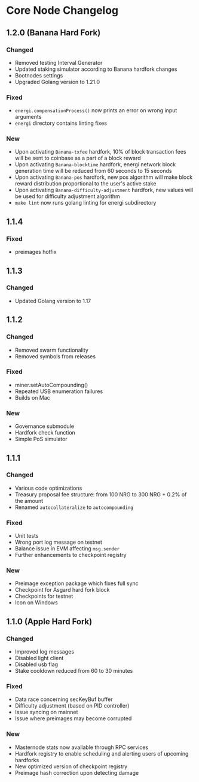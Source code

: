 # Core Node Changelog

## 1.2.0 (Banana Hard Fork)

### Changed
- Removed testing Interval Generator
- Updated staking simulator according to Banana hardfork changes
- Bootnodes settings
- Upgraded Golang version to 1.21.0

### Fixed
- `energi.compensationProcess()` now prints an error on wrong input arguments
- `energi` directory contains linting fixes

### New
- Upon activating `Banana-txfee` hardfork, 10% of block transaction fees will be sent to coinbase as a part of a block reward
- Upon activating `Banana-blocktime` hardfork, energi network block generation time will be reduced from 60 seconds to 15 seconds
- Upon activating `Banana-pos` hardfork, new pos algorithm will make block reward distribution proportional to the user's active stake
- Upon activating `Banana-difficulty-adjustment` hardfork, new values will be used for difficulty adjustment algorithm
- `make lint` now runs golang linting for energi subdirectory

## 1.1.4

### Fixed
- preimages hotfix

## 1.1.3

### Changed
- Updated Golang version to 1.17

## 1.1.2

### Changed
- Removed swarm functionality
- Removed symbols from releases

### Fixed
- miner.setAutoCompounding()
- Repeated USB enumeration failures
- Builds on Mac

### New
- Governance submodule
- Hardfork check function
- Simple PoS simulator

## 1.1.1

### Changed
- Various code optimizations
- Treasury proposal fee structure: from 100 NRG to 300 NRG + 0.2% of the amount
- Renamed `autocollateralize` to `autocompounding`

### Fixed
- Unit tests
- Wrong port log message on testnet
- Balance issue in EVM affecting `msg.sender`
- Further enhancements to checkpoint registry

### New
- Preimage exception package which fixes full sync
- Checkpoint for Asgard hard fork block
- Checkpoints for testnet
- Icon on Windows

## 1.1.0 (Apple Hard Fork)

### Changed
- Improved log messages
- Disabled light client
- Disabled usb flag
- Stake cooldown reduced from 60 to 30 minutes

### Fixed
- Data race concerning secKeyBuf buffer
- Difficulty adjustment (based on PID controller)
- Issue syncing on mainnet
- Issue where preimages may become corrupted

### New
- Masternode stats now available through RPC services
- Hardfork registry to enable scheduling and alerting users of upcoming hardforks
- New optimized version of checkpoint registry
- Preimage hash correction upon detecting damage
